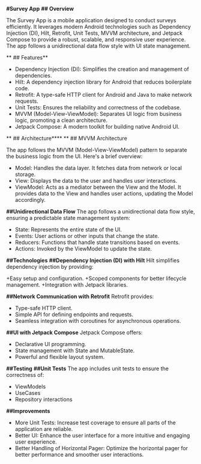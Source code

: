 **#Survey App**
**## Overview**

The Survey App is a mobile application designed to conduct surveys efficiently. It leverages modern Android technologies such as Dependency Injection (DI), Hilt, Retrofit, Unit Tests, MVVM architecture, and Jetpack Compose to provide a robust, scalable, and responsive user experience. The app follows a unidirectional data flow style with UI state management.

** ## Features**

+ Dependency Injection (DI): Simplifies the creation and management of dependencies.
+ Hilt: A dependency injection library for Android that reduces boilerplate code.
+ Retrofit: A type-safe HTTP client for Android and Java to make network requests.
+ Unit Tests: Ensures the reliability and correctness of the codebase.
+ MVVM (Model-View-ViewModel): Separates UI logic from business logic, promoting a clean architecture.
+ Jetpack Compose: A modern toolkit for building native Android UI.

** ## Architecture****
** ## MVVM Architecture

The app follows the MVVM (Model-View-ViewModel) pattern to separate the business logic from the UI. Here's a brief overview:

+ Model: Handles the data layer. It fetches data from network or local storage.
+ View: Displays the data to the user and handles user interactions.
+ ViewModel: Acts as a mediator between the View and the Model. It provides data to the View and handles user actions, updating the Model accordingly.
  
**##Unidirectional Data Flow**
The app follows a unidirectional data flow style, ensuring a predictable state management system:

+ State: Represents the entire state of the UI.
+ Events: User actions or other inputs that change the state.
+ Reducers: Functions that handle state transitions based on events.
+ Actions: Invoked by the ViewModel to update the state.
  
**##Technologies**
**##Dependency Injection (DI) with Hilt**
Hilt simplifies dependency injection by providing:

+Easy setup and configuration.
+Scoped components for better lifecycle management.
+Integration with Jetpack libraries.

**##Network Communication with Retrofit**
Retrofit provides:

+ Type-safe HTTP client.
+ Simple API for defining endpoints and requests.
+ Seamless integration with coroutines for asynchronous operations.
  
**##UI with Jetpack Compose**
Jetpack Compose offers:

+ Declarative UI programming.
+ State management with State and MutableState.
+ Powerful and flexible layout system.

**##Testing**
**##Unit Tests**
The app includes unit tests to ensure the correctness of:

+ ViewModels
+ UseCases
+ Repository interactions

**##Improvements**
+ More Unit Tests: Increase test coverage to ensure all parts of the application are reliable.
+ Better UI: Enhance the user interface for a more intuitive and engaging user experience.
+ Better Handling of Horizontal Pager: Optimize the horizontal pager for better performance and smoother user interactions.
